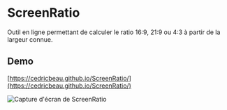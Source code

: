 # ScreenRatio

Outil en ligne permettant de calculer le ratio 16:9, 21:9 ou 4:3 à partir de la largeur connue.

## Demo

[https://cedricbeau.github.io/ScreenRatio/](https://cedricbeau.github.io/ScreenRatio/)

![Capture d'écran de ScreenRatio]( https://github.com/cedricbeau/ScreenRatio/blob/master/screen-ratio-01.png "Capture d'écran de ScreenRatio")

